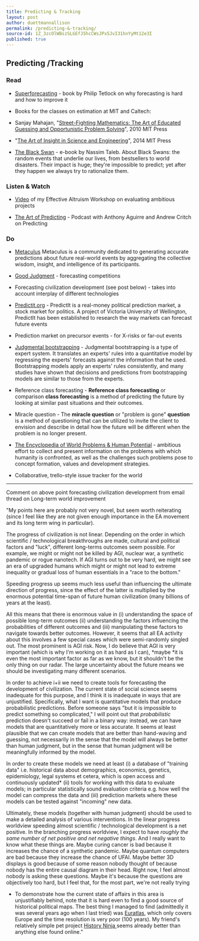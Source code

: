 ```yaml
---
title: Predicting & Tracking
layout: post
author: duettmannallison
permalink: /predicting-&-tracking/
source-id: 1Z_3zcOlWBszSLGEfJ5hcCWsJPx5JvI31hnYyMt12e3I
published: true
---
```

## Predicting /Tracking

### Read

* [Superforecasting](https://www.amazon.com/Superforecasting-Science-Prediction-Philip-Tetlock/dp/0804136718) - book by Philip Tetlock on why forecasting is hard and how to improve it

* Books for the classes on estimation at MIT and Caltech:

* Sanjay Mahajan, "[Street-Fighting Mathematics: The Art of Educated Guessing and Opportunistic Problem Solving](https://mitpress.mit.edu/sites/default/files/titles/content/9780262514293_Creative_Commons_Edition.pdf)", 2010 MIT Press

* "[The Art of Insight in Science and Engineering](https://ocw.mit.edu/resources/res-6-011-the-art-of-insight-in-science-and-engineering-mastering-complexity-fall-2014/online-textbook/MITRES_6-011F14_art_insfin.pdf)", 2014 MIT Press

* [The Black Swan](http://cnqzu.com/library/To%20Organize/Misc%20Stuff%20From%20The%20Deepweb/Economics/The_Black_Swan_-_The_Impact_of_the_Highly_Improbable_-_Nassim_Nicholas_Taleb.pdf) - e-book by Nassim Taleb. About Black Swans: the random events that underlie our lives, from bestsellers to world disasters. Their impact is huge; they're impossible to predict; yet after they happen we always try to rationalize them.

### Listen & Watch

* [Video](https://www.youtube.com/watch?v=CvBC2GRey_U) of my Effective Altruism Workshop on evaluating ambitious projects 

* [The Art of Predicting](https://futureoflife.org/2017/07/31/podcast-art-predicting-anthony-aguirre-andrew-critch/) - Podcast with Anthony Aguirre and Andrew Critch on Predicting

### Do

* [Metaculus](https://www.metaculus.com/questions/?show-welcome=true) Metaculus is a community dedicated to generating accurate predictions about future real-world events by aggregating the collective wisdom, insight, and intelligence of its participants.

* [Good Judgment](http://goodjudgment.com/superforecasting/) - forecasting competitions

* Forecasting civilization development (see post below) - takes into account interplay of different technologies

* [Predictit.org](https://www.predictit.org/) - PredictIt is a real-money political prediction market, a stock market for politics. A project of Victoria University of Wellington, PredictIt has been established to research the way markets can forecast future events

* Prediction market on precursor events - for X-risks or far-out events

* [Judgmental bootstrapping](https://repository.upenn.edu/marketing_papers/150/) - Judgmental bootstrapping is a type of expert system. It translates an experts' rules into a quantitative model by regressing the experts' forecasts against the information that he used. Bootstrapping models apply an experts' rules consistently, and many studies have shown that decisions and predictions from bootstrapping models are similar to those from the experts.

* Reference class forecasting - **Reference class forecasting** or comparison **class forecasting** is a method of predicting the future by looking at similar past situations and their outcomes.

* Miracle question - The **miracle question** or "problem is gone" **question** is a method of questioning that can be utilized to invite the client to envision and describe in detail how the future will be different when the problem is no longer present.

* [The Encyclopedia of World Problems & Human Potential](http://encyclopedia.uia.org/en) - ambitious effort to collect and present information on the problems with which humanity is confronted, as well as the challenges such problems pose to concept formation, values and development strategies.

* Collaborative, trello-style issue tracker for the world 

-----

Comment on above point forecasting civilization development from email thread on Long-term world improvement

"My points here are probably not very novel, but seem worth reiterating (since I feel like they are not given enough importance in the EA movement and its long term wing in particular).

The progress of civilization is not linear. Depending on the order in which scientific / technological breakthroughs are made, cultural and political factors and "luck", different long-terms outcomes seem possible. For example, we might or might not be killed by AGI, nuclear war, a synthetic pandemic or rogue nanotech. If AGI turns out to be very hard, we might see an era of upgraded humans which might or might not lead to extreme inequality or gradual loss of human essentials in a "race to the bottom." 

Speeding progress up seems much less useful than influencing the ultimate direction of progress, since the effect of the latter is multiplied by the enormous potential time-span of future human civilization (many billions of years at the least).

All this means that there is enormous value in (i) understanding the space of possible long-term outcomes (ii) understanding the factors influencing the probabilities of different outcomes and (iii) manipulating these factors to navigate towards better outcomes. However, it seems that all EA activity about this involves a few special cases which were semi-randomly singled out. The most prominent is AGI risk. Now, I do believe that AGI is very important (which is why I'm working on it as hard as I can), *maybe *it is even the most important factor as far as we know, but it shouldn't be the only thing on our radar. The large uncertainty about the future means we should be investigating many different scenarios.

In order to achieve i+ii we need to create tools for forecasting the development of civilization. The current state of social science seems inadequate for this purpose, and I think it is inadequate in ways that are unjustified. Specifically, what I want is quantitative models that produce probabilistic predictions. Before someone says "but it is impossible to predict something so complicated," I will point out that *probabilistic* prediction doesn't succeed or fail in a binary way: instead, we can have models that are quantitatively more or less accurate. It seems at least plausible that we can create models that are better than hand-waving and guessing, not necessarily in the sense that the model will always be better than human judgment, but in the sense that human judgment will be meaningfully informed by the model.

In order to create these models we need at least (i) a database of "training data" i.e. historical data about demographics, economics, genetics, epidemiology, legal systems et cetera, which is open access and continuously updated* (ii) tools for working with this data to evaluate models; in particular statistically sound evaluation criteria e.g. how well the model can compress the data and (iii) prediction markets where these models can be tested against "incoming" new data.

Ultimately, these models (together with human judgment) should be used to make a detailed analysis of various interventions. In the linear progress worldview speeding almost scientific / technological development is a net positive. In the branching progress worldview, I expect to have *roughly the same number of net positive and net negative things*. And I really want to know what these things are. Maybe curing cancer is bad because it increases the chance of a synthetic pandemic. Maybe quantum computers are bad because they increase the chance of UFAI. Maybe better 3D displays is good because of some reason nobody thought of because nobody has the entire causal diagram in their head. Right now, I feel almost nobody is asking these questions. Maybe it's because the questions are objectively too hard, but I feel that, for the most part, we're not really trying

* To demonstrate how the current state of affairs in this area is unjustifiably behind, note that it is hard even to find a good source of historical political maps. The best thing I managed to find (admittedly it was several years ago when I last tried) was [Euratlas](http://www.euratlas.com/), which only covers Europe and the time resolution is very poor (100 years). My friend's relatively simple pet project [History Ninja ](http://www.history.ninja/)seems already better than anything else found online."

